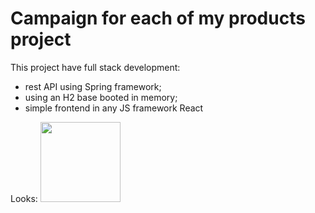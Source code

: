 # Campaign for each of my products project

This project have full stack development:

- rest API using Spring framework;
- using an H2 base booted in memory;
- simple frontend in any JS framework React

Looks:
<img src="../img/campaignPage.png" width="128"/>
